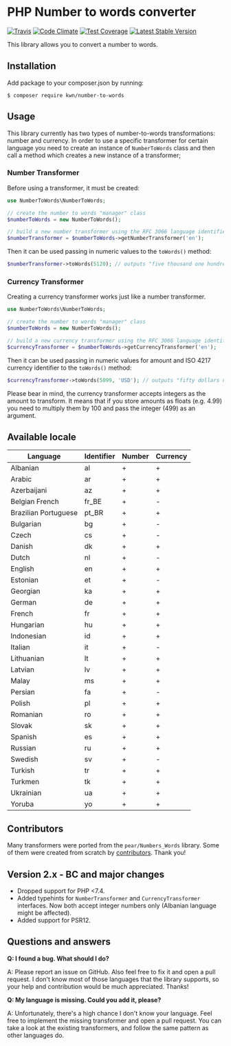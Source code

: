 # PHP Number to words converter

[![Travis](https://travis-ci.com/kwn/number-to-words.svg?branch=master)](https://travis-ci.com/kwn/number-to-words)
[![Code Climate](https://codeclimate.com/github/kwn/number-to-words/badges/gpa.svg)](https://codeclimate.com/github/kwn/number-to-words)
[![Test Coverage](https://codeclimate.com/github/kwn/number-to-words/badges/coverage.svg)](https://codeclimate.com/github/kwn/number-to-words/coverage)
[![Latest Stable Version](https://poser.pugx.org/kwn/number-to-words/v/stable)](https://packagist.org/packages/kwn/number-to-words)

This library allows you to convert a number to words.

## Installation

Add package to your composer.json by running:

```
$ composer require kwn/number-to-words
```


## Usage

This library currently has two types of number-to-words transformations: number and currency. In order to use a specific transformer for certain language you need to create an instance of `NumberToWords` class and then call a method which creates a new instance of a transformer;

### Number Transformer

Before using a transformer, it must be created:

```php
use NumberToWords\NumberToWords;

// create the number to words "manager" class
$numberToWords = new NumberToWords();

// build a new number transformer using the RFC 3066 language identifier
$numberTransformer = $numberToWords->getNumberTransformer('en');
```

Then it can be used passing in numeric values to the `toWords()` method:

```php
$numberTransformer->toWords(5120); // outputs "five thousand one hundred twenty"
```

### Currency Transformer

Creating a currency transformer works just like a number transformer.

```php
use NumberToWords\NumberToWords;

// create the number to words "manager" class
$numberToWords = new NumberToWords();

// build a new currency transformer using the RFC 3066 language identifier
$currencyTransformer = $numberToWords->getCurrencyTransformer('en');
```

Then it can be used passing in numeric values for amount and ISO 4217 currency identifier to the `toWords()` method:

```php
$currencyTransformer->toWords(5099, 'USD'); // outputs "fifty dollars ninety nine cents"
```

Please bear in mind, the currency transformer accepts integers as the amount to transform. It means that if you store amounts as floats (e.g. 4.99) you need to multiply them by 100 and pass the integer (499) as an argument.

## Available locale

| Language             | Identifier | Number | Currency |
|----------------------|------------|--------|----------|
| Albanian             | al         | +      | +        |
| Arabic               | ar         | +      | +        |
| Azerbaijani          | az         | +      | +        |
| Belgian French       | fr_BE      | +      | -        |
| Brazilian Portuguese | pt_BR      | +      | +        |
| Bulgarian            | bg         | +      | -        |
| Czech                | cs         | +      | -        |
| Danish               | dk         | +      | +        |
| Dutch                | nl         | +      | -        |
| English              | en         | +      | +        |
| Estonian             | et         | +      | -        |
| Georgian             | ka         | +      | +        |
| German               | de         | +      | +        |
| French               | fr         | +      | +        |
| Hungarian            | hu         | +      | +        |
| Indonesian           | id         | +      | +        |
| Italian              | it         | +      | -        |
| Lithuanian           | lt         | +      | +        |
| Latvian              | lv         | +      | +        |
| Malay                | ms         | +      | +        |
| Persian              | fa         | +      | -        |
| Polish               | pl         | +      | +        |
| Romanian             | ro         | +      | +        |
| Slovak               | sk         | +      | +        |
| Spanish              | es         | +      | +        |
| Russian              | ru         | +      | +        |
| Swedish              | sv         | +      | -        |
| Turkish              | tr         | +      | +        |
| Turkmen              | tk         | +      | +        |
| Ukrainian            | ua         | +      | +        |
| Yoruba               | yo         | +      | +        |

## Contributors

Many transformers were ported from the `pear/Numbers_Words` library. Some of them were created from scratch by [contributors](https://github.com/kwn/number-to-words/graphs/contributors). Thank you!

## Version 2.x - BC and major changes

- Dropped support for PHP <7.4.
- Added typehints for `NumberTransformer` and `CurrencyTransformer` interfaces. Now both accept integer numbers only (Albanian language might be affected).
- Added support for PSR12.

## Questions and answers

**Q: I found a bug. What should I do?**

A: Please report an issue on GitHub. Also feel free to fix it and open a pull request. I don't know most of those languages that the library supports, so your help and contribution would be much appreciated. Thanks!

**Q: My language is missing. Could you add it, please?**

A: Unfortunately, there's a high chance I don't know your language. Feel free to implement the missing transformer and open a pull request. You can take a look at the existing transformers, and follow the same pattern as other languages do. 
